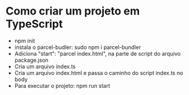 # Como criar um projeto em TypeScript
<ul> 
    <li> npm init </li>
    <li> instala o parcel-budler: sudo npm i parcel-bundler</li>
    <li> Adiciona "start": "parcel index.html", na parte de script do arquivo package.json </li>
    <li> Cria um arquivo index.ts </li>
    <li> Cria um arquivo index.html e passa o caminho do script index.ts no body </li>
    <li> Para executar o projeto: npm run start </li>
</ul>
